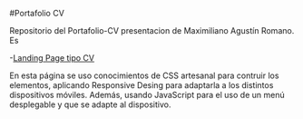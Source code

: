 #Portafolio CV

Repositorio del Portafolio-CV presentacion de Maximiliano Agustín Romano. Es

-[Landing Page tipo CV](https://RomanoMaxi.github.io/Portafolio-CV)

En esta página se uso conocimientos de CSS artesanal para contruir los elementos, aplicando Responsive Desing para adaptarla a los distintos dispositivos móviles.
Además, usando JavaScript para el uso de un menú desplegable y que se adapte al dispositivo.
